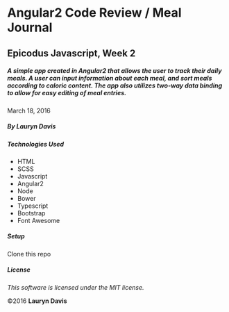 # Angular2 Code Review / Meal Journal

## Epicodus Javascript, Week 2

##### A simple app created in Angular2 that allows the user to track their daily meals. A user can input information about each meal, and sort meals according to caloric content. The app also utilizes two-way data binding to allow for easy editing of meal entries. 

March 18, 2016

##### By Lauryn Davis

##### Technologies Used

* HTML
* SCSS
* Javascript
* Angular2
* Node
* Bower
* Typescript
* Bootstrap
* Font Awesome

##### Setup

Clone this repo

##### License

*This software is licensed under the MIT license.*

&copy;2016 **Lauryn Davis**
